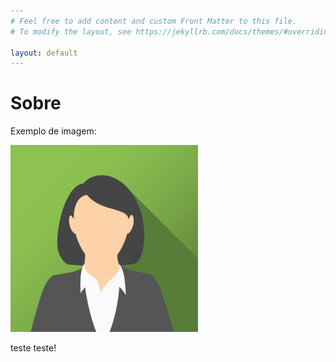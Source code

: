 ```yaml
---
# Feel free to add content and custom Front Matter to this file.
# To modify the layout, see https://jekyllrb.com/docs/themes/#overriding-theme-defaults

layout: default
---
```


# Sobre

Exemplo de imagem:

![img](/assets/img/bio.png)

teste teste!